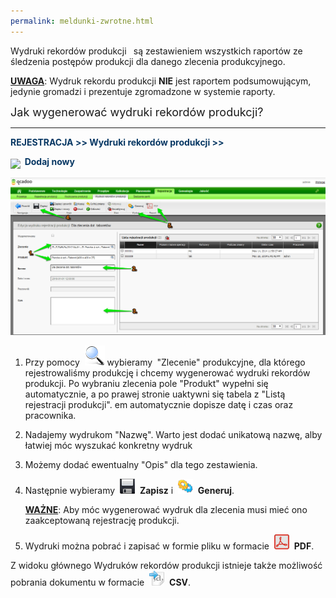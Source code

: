 ```yaml
---
permalink: meldunki-zwrotne.html
---
```

 Wydruki rekordów produkcji **&nbsp;** są zestawieniem wszystkich raportów ze śledzenia postępów produkcji dla danego zlecenia produkcyjnego. 
  

<u><b>UWAGA</b></u>: Wydruk rekordu produkcji **NIE** jest&nbsp;raportem podsumowującym, jedynie gromadzi i prezentuje zgromadzone w systemie raporty.&nbsp;

  

<font size="4">Jak wygenerować wydruki rekordów produkcji?<br>
</font>

* * *

<font color="#073763"><b>REJESTRACJA &gt;&gt; Wydruki rekordów produkcji &gt;&gt; </b><b>
        <div style="display:inline!important">
<img border="0" src="https://sites.google.com/a/qcadoo.com/qcadoo-mes-documentation/funkcjonalnosci/Zaopatrzenie/meldunki-zwrotne/newIcon24.png" style="vertical-align:-6px"> </div>
    </b><b>Dodaj nowy</b></font>

  

![](/images/Rejestracja-%20wydruki%20rekord%C3%B3w%20produkcji-%20strza%C5%82ki.png)
1. Przy pomocy&nbsp; ![](/images/lupka.png)&nbsp;wybieramy **&nbsp;**"Zlecenie" produkcyjne, dla którego rejestrowaliśmy produkcję i chcemy wygenerować wydruki rekordów produkcji. Po wybraniu zlecenia pole "Produkt" wypełni się automatycznie, a po prawej stronie uaktywni się tabela z "Listą rejestracji produkcji".&nbsp;em automatycznie dopisze datę i czas oraz pracownika.  
  

2. Nadajemy wydrukom "Nazwę". Warto jest dodać unikatową nazwę, alby łatwiej móc wyszukać konkretny wydruk  
  
3. Możemy dodać ewentualny "Opis" dla tego zestawienia.  
  
4. Następnie wybieramy&nbsp; ![](/images/saveIcon24.png)&nbsp; **Zapisz** i&nbsp; ![](/images/generateIcon24.png)&nbsp; **Generuj**.&nbsp;&nbsp;  
  

    <u><b>WAŻNE</b></u>: Aby móc wygenerować wydruk dla zlecenia musi mieć ono zaakceptowaną rejestrację produkcji.
5. Wydruki można pobrać i zapisać w formie pliku w formacie&nbsp; ![](/images/pdfIcon24.png)&nbsp; **PDF**.  
  
Z widoku głównego Wydruków rekordów produkcji istnieje także możliwość pobrania dokumentu w formacie&nbsp; ![](/images/exportToCsvIcon24.png)&nbsp; **CSV**.

  

